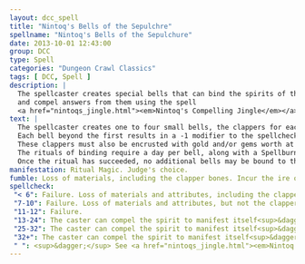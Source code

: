 ```yaml
---
layout: dcc_spell
title: "Nintoq's Bells of the Sepulchre"
spellname: "Nintoq's Bells of the Sepulchure"
date: 2013-10-01 12:43:00
group: DCC
type: Spell
categories: "Dungeon Crawl Classics"
tags: [ DCC, Spell ]
description: |
  The spellcaster creates special bells that can bind the spirits of the dead, 
  and compel answers from them using the spell
  <a href="nintoqs_jingle.html"><em>Nintoq's Compelling Jingle</em></a>. 
text: |
  The spellcaster creates one to four small bells, the clappers for each being crafted from a bone from the corpse of the spirit being bound. 
  Each bell beyond the first results in a -1 modifier to the spellcheck roll for the binding. 
  These clappers must also be encrusted with gold and/or gems worth at least 100gp each. 
  The rituals of binding require a day per bell, along with a Spellburn of CL per bell. 
  Once the ritual has succeeded, no additional bells may be bound to the spirit by the spellcaster.
manifestation: Ritual Magic. Judge's choice.
fumble: Loss of materials, including the clapper bones. Incur the ire of the spirit, causing the spirit to haunt the caster for &lt;number of bells attempted&gt;d6 + CL months. Once a week, this spirit may manifest itself in the physical realm, and be seen and heard by anyone. The spellcaster may never use this spell with the spirit, and will likely never get any willing cooperation from the spirit again.
spellcheck:
 "< 6": Failure. Loss of materials and attributes, including the clapper bones.
 "7-10": Failure. Loss of materials and attributes, but not the clapper bones.
 "11-12": Failure.
 "13-24": The caster can compel the spirit to manifest itself<sup>&dagger;</sup> for CL minutes, once per month.
 "25-32": The caster can compel the spirit to manifest itself<sup>&dagger;</sup> for CL hours, once per month.
 "32+": The caster can compel the spirit to manifest itself<sup>&dagger;</sup> for CL days, once per month.
 " ": <sup>&dagger;</sup> See <a href="nintoqs_jingle.html"><em>Nintoq's Compelling Jingle</em></a>
---
```

